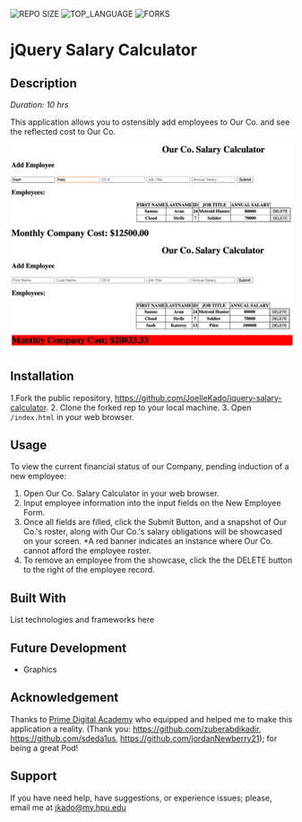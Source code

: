 ![REPO SIZE](https://img.shields.io/github/repo-size/JoelleKado/jquery-salary-calculator.svg?style=flat-square)
![TOP_LANGUAGE](https://img.shields.io/github/languages/top/JoelleKado/jquery-salary-calculator.svg?style=flat-square)
![FORKS](https://img.shields.io/github/forks/JoelleKado/jquery-salary-calculator.svg?style=social)

# jQuery Salary Calculator

## Description

_Duration: 10 hrs_

This application allows you to ostensibly add employees to Our Co. and see the reflected cost to Our Co. 

![intro](images/calculator.png)
![intro](images/redCalculator.png)

## Installation

1.Fork the public repository, https://github.com/JoelleKado/jquery-salary-calculator.
2. Clone the forked rep to your local machine.
3. Open `/index.html` in your web browser.

## Usage
To view the current financial status of our Company, pending induction of a new employee:

1. Open Our Co. Salary Calculator in your web browser.
2. Input employee information into the input fields on the New Employee Form.
3. Once all fields are filled, click the Submit Button, and a snapshot of Our Co.'s roster, along with Our Co.'s salary obligations will be showcased on your screen. *A red banner indicates an instance where Our Co. cannot afford the employee roster.
4. To remove an employee from the showcase, click the the DELETE button to the right of the employee record.

## Built With

List technologies and frameworks here

## Future Development
* Graphics

## Acknowledgement
Thanks to [Prime Digital Academy](www.primeacademy.io) who equipped and helped me to make this application a reality. (Thank you: https://github.com/zuberabdikadir, https://github.com/sdeda1us, https://github.com/jordanNewberry21); for being a great Pod!

## Support
If you have need help, have suggestions, or experience issues; please, email me at [jkado@my.hpu.edu](www.google.com)
